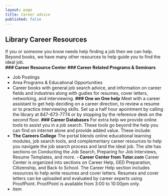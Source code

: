```yaml
---
layout: page
title: Career advice
published: false
---
```


## Library Career Resources
If you or someone you know needs help finding a job then we can help. Beyond books, we have many other resources to help guide you to find the ideal job.  
**### Career Resource Center**
**### Career Related Programs & Seminars**
- Job Postings
- Area Programs & Educational Opportunities
- Career books with general job search advice, and information on career fields and industries along with gudies for resumes, cover letters, networking, and interviewing.
**### One on One help**
Meet with a career assistant to get help deciding on a career direction, to review a resume or to practice interviewing skills. 
Set up a half hour apointment by calling the library at 847-673-7774 or by stopping by the reference desk on the second floor. 
**### Career Databases**
For extra help we provide online tools to assist you in a job search. These tools go beyond the help you can find on internet alone and provide added value. These include:
- **The Careers College** The portal blends online educational learning modules, job search tools, and complementary career resources to help you navigate the job search process and land the ideal job. The site has sections on Conducting the Job Search, Preparing for Job Interviews, Resume Templates, and more. 
**- Career Center from Tutor.com** Career Center is organized into sections on Career Help, GED Preparation, Citizenship, and Back to School. The Career Help section includes resources to help write resumes and cover letters. Resumes and cover letters can be uploaded and evaluated by career experts using ProofPoint. ProofPoint is available from 3:00 to 10:00pm only. 
- item